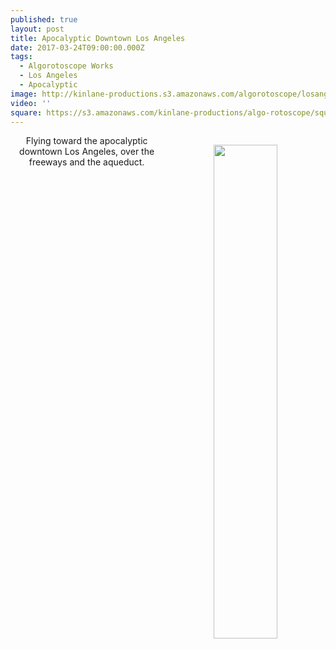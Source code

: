 ```yaml
---
published: true
layout: post
title: Apocalyptic Downtown Los Angeles
date: 2017-03-24T09:00:00.000Z
tags:
  - Algorotoscope Works
  - Los Angeles
  - Apocalyptic
image: http://kinlane-productions.s3.amazonaws.com/algorotoscope/losangelescloudy/dali_three/file-00_00_35_50.jpg
video: ''
square: https://s3.amazonaws.com/kinlane-productions/algo-rotoscope/square/file-00_00_35_50_square.jpg
---
```

<p align="center"><img src="{{ page.image }}" width="45%" align="right" style="padding: 15px;" /></p>
<center>Flying toward the apocalyptic downtown Los Angeles, over the freeways and the aqueduct.</center>
